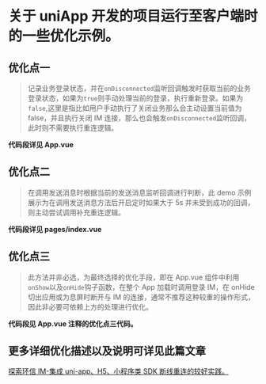 # 关于 uniApp 开发的项目运行至客户端时的一些优化示例。

## 优化点一

> 记录业务登录状态，并在`onDisconnected`监听回调触发时获取当前的业务登录状态，如果为`true`则手动处理当前的登录，执行重新登录。如果为`false`,这里是指比如用户手动执行了关闭业务那么会主动设置当前值为 false，并且执行关闭 IM 连接，那么也会触发`onDisconnected`监听回调，此时则不需要执行重连逻辑。

**代码段详见 App.vue**

## 优化点二

> 在调用发送消息时根据当前的发送消息监听回调进行判断，此 demo 示例展示为在调用发送消息方法后开启定时如果大于 5s 并未受到成功的回调，则主动尝试调用补充重连逻辑。

**代码段详见 pages/index.vue**

## 优化点三

> 此方法并非必选，为最终选择的优化手段，即在 App.vue 组件中利用`onShow`以及`onHide`钩子函数，在整个 App 加载时调用登录 IM，在 onHide 切出应用或为息屏时断开与 IM 的连接，通常不推荐这种较重的操作形式，因此非必要可依赖上方的处理进行优化。

**代码段见 App.vue 注释的优化点三代码。**

## 更多详细优化描述以及说明可详见此篇文章

[探索环信 IM-集成 uni-app、H5、小程序类 SDK 断线重连的较好实践。](https://juejin.cn/post/7187648722732318781)
